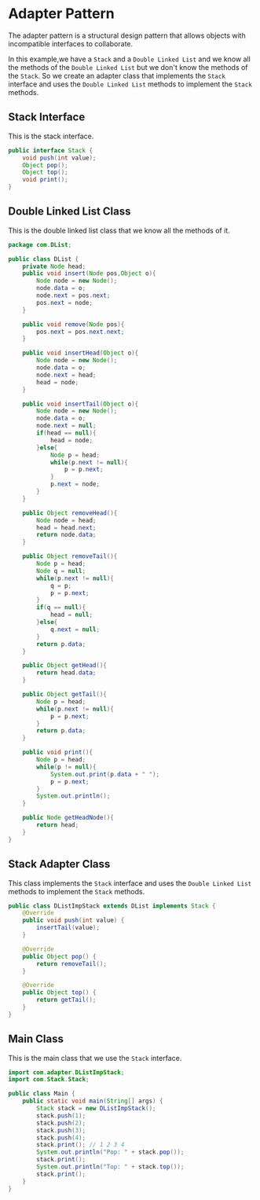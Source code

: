 # Adapter Pattern

The adapter pattern is a structural design pattern that allows objects with incompatible interfaces to collaborate.

In this example,we have a `Stack` and a `Double Linked List` and we know all the methods of the `Double Linked List` but we don't know the methods of the `Stack`. So we create an adapter class that implements the `Stack` interface and uses the `Double Linked List` methods to implement the `Stack` methods.


## Stack Interface

This is the stack interface.

```java
public interface Stack {
    void push(int value);
    Object pop();
    Object top();
    void print();
}
```

## Double Linked List Class

This is the double linked list class that we know all the methods of it.

```java
package com.DList;

public class DList {
    private Node head;
    public void insert(Node pos,Object o){
        Node node = new Node();
        node.data = o;
        node.next = pos.next;
        pos.next = node;
    }

    public void remove(Node pos){
        pos.next = pos.next.next;
    }

    public void insertHead(Object o){
        Node node = new Node();
        node.data = o;
        node.next = head;
        head = node;
    }

    public void insertTail(Object o){
        Node node = new Node();
        node.data = o;
        node.next = null;
        if(head == null){
            head = node;
        }else{
            Node p = head;
            while(p.next != null){
                p = p.next;
            }
            p.next = node;
        }
    }

    public Object removeHead(){
        Node node = head;
        head = head.next;
        return node.data;
    }

    public Object removeTail(){
        Node p = head;
        Node q = null;
        while(p.next != null){
            q = p;
            p = p.next;
        }
        if(q == null){
            head = null;
        }else{
            q.next = null;
        }
        return p.data;
    }

    public Object getHead(){
        return head.data;
    }

    public Object getTail(){
        Node p = head;
        while(p.next != null){
            p = p.next;
        }
        return p.data;
    }

    public void print(){
        Node p = head;
        while(p != null){
            System.out.print(p.data + " ");
            p = p.next;
        }
        System.out.println();
    }

    public Node getHeadNode(){
        return head;
    }
}
```

## Stack Adapter Class

This class implements the `Stack` interface and uses the `Double Linked List` methods to implement the `Stack` methods.

```java
public class DListImpStack extends DList implements Stack {
    @Override
    public void push(int value) {
        insertTail(value);
    }

    @Override
    public Object pop() {
        return removeTail();
    }

    @Override
    public Object top() {
        return getTail();
    }
}
```

## Main Class

This is the main class that we use the `Stack` interface.

```java
import com.adapter.DListImpStack;
import com.Stack.Stack;

public class Main {
    public static void main(String[] args) {
        Stack stack = new DListImpStack();
        stack.push(1);
        stack.push(2);
        stack.push(3);
        stack.push(4);
        stack.print(); // 1 2 3 4
        System.out.println("Pop: " + stack.pop());
        stack.print();
        System.out.println("Top: " + stack.top());
        stack.print();
    }
}
```
